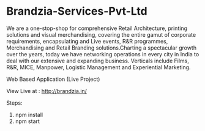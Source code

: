 # Brandzia-Services-Pvt-Ltd
We are a one-stop-shop for comprehensive Retail Architecture, printing solutions and visual merchandising, covering the entire gamut of corporate requirements, encapsulating and Live events, R&amp;R programmes, Merchandising and Retail Branding solutions.Charting a spectacular growth over the years, today we have networking operations in every city in India to deal with our extensive and expanding business. Verticals include Films, R&amp;R, MICE, Manpower, Logistic Management and Experiential Marketing.

Web Based Application (Live Project)


View Live at : http://brandzia.in/


Steps:
1. npm install
2. npm start
